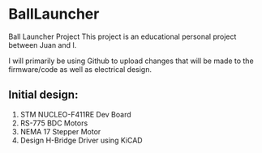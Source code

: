 # BallLauncher
Ball Launcher Project 
This project is an educational personal project between Juan and I.

I will primarily be using Github to upload changes that will be made to the firmware/code as well as electrical design.

Initial design:
-
1) STM NUCLEO-F411RE Dev Board
2) RS-775 BDC Motors
3) NEMA 17 Stepper Motor
4) Design H-Bridge Driver using KiCAD
